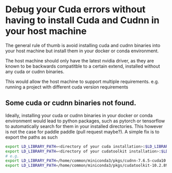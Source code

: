# Debug your Cuda errors without having to install Cuda and Cudnn in your host machine
The general rule of thumb is avoid installing cuda and cudnn binaries into your host machine but install them in your docker or conda environment. 

The host machine should only have the latest nvidia driver, as they are known to be backwards compatitble to a certain extend, installed without any cuda or cudnn binaries.

This would allow the host machine to support multiple requirements. e.g. running a project with different cuda version requirements


##  Some cuda or cudnn binaries not found.
Ideally, installing your cuda or cudnn binaries in your docker or conda environment would lead to python packages, such as pytorch or tensorflow to automatically search for them in your installed directories.
This however is not the case for paddle paddle (pull request maybe?). A simple fix is to export the paths as such

```bash
export LD_LIBRARY_PATH=<directory of your cuda installation>:$LD_LIBRARY_PATH
export LD_LIBRARY_PATH=<directory of your cudatoolkit installation>:$LD_LIBRARY_PATH
# e.g.
export LD_LIBRARY_PATH=/home/common/miniconda3/pkgs/cudnn-7.6.5-cuda10.2_0/lib:$LD_LIBRARY_PATH
export LD_LIBRARY_PATH=/home/common/miniconda3/pkgs/cudatoolkit-10.2.89-hfd86e86_1/lib:$LD_LIBRARY_PATH
```
